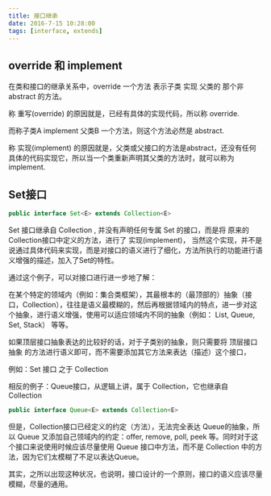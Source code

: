```yaml
---
title: 接口继承
date: 2016-7-15 10:28:00
tags: [interface, extends]
---
```


## override 和 implement

在类和接口的继承关系中，override 一个方法 表示子类 实现  父类的 那个非 abstract 的方法。

称 重写(override) 的原因就是，已经有具体的实现代码，所以称 override.

而称子类A implement 父类B 一个方法，则这个方法必然是 abstract.

称 实现(implement) 的原因就是，父类或父接口的方法是abstract，还没有任何具体的代码实现它，所以当一个类重新声明其父类的方法时，就可以称为 implement.

## Set接口

``` java
public interface Set<E> extends Collection<E>
```

Set 接口继承自 Collection , 并没有声明任何专属 Set 的接口，而是将 原来的Collection接口中定义的方法，进行了 实现(implement)， 当然这个实现，并不是说通过具体代码来实现，而是对接口的语义进行了细化，方法所执行的功能进行语义增强的描述，加入了Set的特性。

通过这个例子，可以对接口进行进一步地了解：

在某个特定的领域内（例如：集合类框架），其最根本的（最顶部的）抽象（接口，Collection），往往是语义最模糊的，然后再根据领域内的特点，进一步对这个抽象，进行语义增强，使用可以适应领域内不同的抽象（例如： List, Queue, Set, Stack） 等等。

如果顶层接口抽象表达的比较好的话，对于子类别的抽象，则只需要将 顶层接口抽象 的方法进行语义即可，而不需要添加其它方法来表达（描述）这个接口，

例如：Set 接口 之于 Collection 

相反的例子：Queue接口，从逻辑上讲，属于 Collection，它也继承自 Collection

``` java
public interface Queue<E> extends Collection<E>
```

但是，Collection接口已经定义的约定（方法），无法完全表达 Queue的抽象，所以 Queue 又添加自己领域内的约定：offer, remove, poll, peek 等。同时对于这个接口来说使用时候应该尽量使用 Queue 接口中方法，而不是 Collection 中的方法，因为它们太模糊了不足以表达Queue。

其实，之所以出现这种状况，也说明，接口设计的一个原则，接口的语义应该尽量模糊，尽量的通用。
